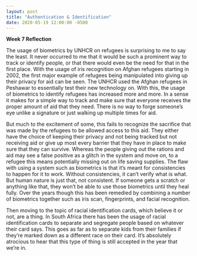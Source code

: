 ```yaml
---
layout: post
title: "Authentication & Identification"
date: 2020-05-19 12:00:00 -0500
---
```

**Week 7 Reflection**

The usage of biometrics by UNHCR on refugees is surprising to me to say the least. It never occurred to me that it would be such a prominent way to track or identify people, or that there would even be the need for that in the first place. With the usage of iris recognition on Afghan refugees starting in 2002, the first major example of refugees being manipulated into giving up their privacy for aid can be seen. The UNHCR used the Afghan refugees in Peshawar to essentially test their new technology on. With this, the usage of biometrics to identify refugees has increased more and more. In a sense it makes for a simple way to track and make sure that everyone receives the proper amount of aid that they need. There is no way to forge someone’s eye unlike a signature or just walking up multiple times for aid. 

But much to the excitement of some, this fails to recognize the sacrifice that was made by the refugees to be allowed access to this aid. They either have the choice of keeping their privacy and not being tracked but not receiving aid or give up most every barrier that they have in place to make sure that they can survive. Whereas the people giving out the rations and aid may see a false positive as a glitch in the system and move on, to a refugee this means potentially missing out on life saving supplies. The flaw with using a system such as biometrics is that it’s meant for consistencies to happen for it to work. Without consistencies, it can’t verify what is what. But human nature is just that, not consistent. If someone gets a scratch or anything like that, they won’t be able to use those biometrics until they heal fully. Over the years though this has been remedied by combining a number of biometrics together such as iris scan, fingerprints, and facial recognition. 

Then moving to the topic of racial identification cards, which believe it or not, are a thing. In South Africa there has been the usage of racial identification cards to separate and segregate people based on whatever their card says. This goes as far as to separate kids from their families if they’re marked down as a different race on their card. It’s absolutely atrocious to hear that this type of thing is still accepted in the year that we’re in. 
